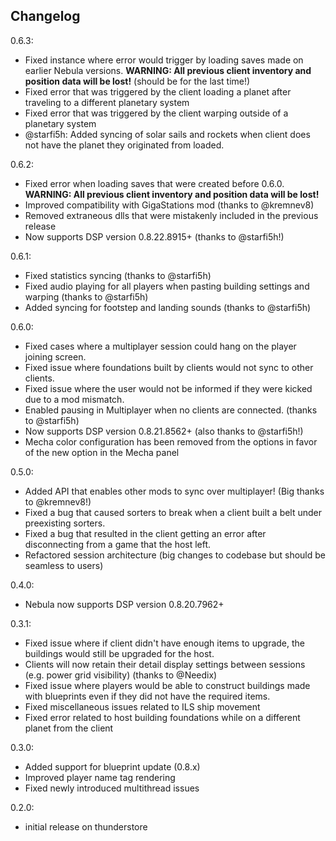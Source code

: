 ## Changelog

0.6.3:

- Fixed instance where error would trigger by loading saves made on earlier Nebula versions. **WARNING: All previous client inventory and position data will be lost!** (should be for the last time!)
- Fixed error that was triggered by the client loading a planet after traveling to a different planetary system
- Fixed error that was triggered by the client warping outside of a planetary system
- @starfi5h: Added syncing of solar sails and rockets when client does not have the planet they originated from loaded.

0.6.2:

- Fixed error when loading saves that were created before 0.6.0. **WARNING: All previous client inventory and position data will be lost!**
- Improved compatibility with GigaStations mod (thanks to @kremnev8)
- Removed extraneous dlls that were mistakenly included in the previous release
- Now supports DSP version 0.8.22.8915+ (thanks to @starfi5h!)

0.6.1:

- Fixed statistics syncing (thanks to @starfi5h)
- Fixed audio playing for all players when pasting building settings and warping (thanks to @starfi5h)
- Added syncing for footstep and landing sounds (thanks to @starfi5h)

0.6.0:

- Fixed cases where a multiplayer session could hang on the player joining screen.
- Fixed issue where foundations built by clients would not sync to other clients.
- Fixed issue where the user would not be informed if they were kicked due to a mod mismatch.
- Enabled pausing in Multiplayer when no clients are connected. (thanks to @starfi5h)
- Now supports DSP version 0.8.21.8562+ (also thanks to @starfi5h!)
- Mecha color configuration has been removed from the options in favor of the new option in the Mecha panel

0.5.0:

- Added API that enables other mods to sync over multiplayer! (Big thanks to @kremnev8!)
- Fixed a bug that caused sorters to break when a client built a belt under preexisting sorters.
- Fixed a bug that resulted in the client getting an error after disconnecting from a game that the host left.
- Refactored session architecture (big changes to codebase but should be seamless to users)

0.4.0:

- Nebula now supports DSP version 0.8.20.7962+

0.3.1:

- Fixed issue where if client didn't have enough items to upgrade, the buildings would still be upgraded for the host.
- Clients will now retain their detail display settings between sessions (e.g. power grid visibility) (thanks to @Needix)
- Fixed issue where players would be able to construct buildings made with blueprints even if they did not have the required items.
- Fixed miscellaneous issues related to ILS ship movement
- Fixed error related to host building foundations while on a different planet from the client

0.3.0:

- Added support for blueprint update (0.8.x)
- Improved player name tag rendering
- Fixed newly introduced multithread issues

0.2.0:

- initial release on thunderstore
